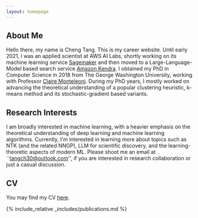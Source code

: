 ```yaml
---
layout: homepage
---
```


## About Me

Hello there, my name is Cheng Tang. This is my career website. Until early 2021, I was an applied scientist at AWS AI Labs, shortly working on its machine learning service [Sagemaker](https://aws.amazon.com/sagemaker/) and then moved to a Large-Language-Model based search service [Amazon Kendra](https://aws.amazon.com/kendra). I obtained my PhD in Computer Science in 2018 from The George Washington University, working with Professor [Claire Monteleoni](https://www.colorado.edu/faculty/claire-monteleoni/). During my PhD years, I mostly worked on advancing the theoretical understanding of a popular clustering heuristic, k-means method and its stochastic-gradient based variants. 

## Research Interests

I am broadly interested in machine learning, with a heavier emphasis on the theoretical understanding of deep learning and machine learning algorithms. Currently, I'm interested in learning more about topics such as NTK (and the related NNGP), LLM for scientific discovery, and the learning-theoretic aspects of modern ML. Please shoot me an email at ``tangch30@outlook.com'', if you are interested in research collaboration or just a casual discussion. 

## CV 

You may find my CV [here](../assets/cv_2024.pdf).



{% include_relative _includes/publications.md %}
